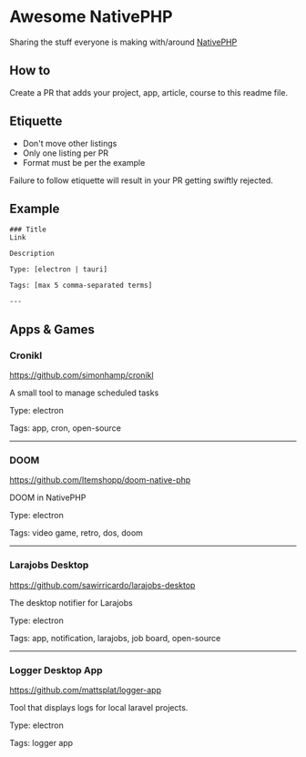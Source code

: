 # Awesome NativePHP
Sharing the stuff everyone is making with/around [NativePHP](https://nativephp.com)

## How to
Create a PR that adds your project, app, article, course to this readme file.

## Etiquette
- Don't move other listings
- Only one listing per PR
- Format must be per the example

Failure to follow etiquette will result in your PR getting swiftly rejected.

## Example

```
### Title
Link

Description

Type: [electron | tauri]

Tags: [max 5 comma-separated terms]

---
```

## Apps & Games

### Cronikl
https://github.com/simonhamp/cronikl

A small tool to manage scheduled tasks

Type: electron

Tags: app, cron, open-source

---

### DOOM
https://github.com/Itemshopp/doom-native-php

DOOM in NativePHP

Type: electron

Tags: video game, retro, dos, doom

---

### Larajobs Desktop
https://github.com/sawirricardo/larajobs-desktop

The desktop notifier for Larajobs

Type: electron

Tags: app, notification, larajobs, job board, open-source

---

### Logger Desktop App
https://github.com/mattsplat/logger-app

Tool that displays logs for local laravel projects.

Type: electron

Tags: logger app
